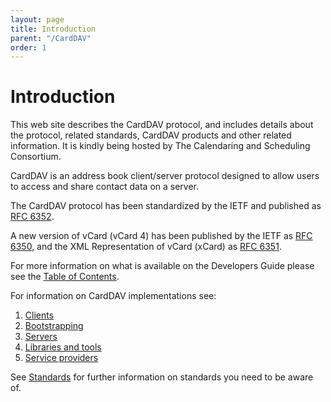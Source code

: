 ```yaml
---
layout: page
title: Introduction
parent: "/CardDAV"
order: 1
---
```


# Introduction

This web site describes the CardDAV protocol, and includes details about the protocol, related standards, CardDAV products and other related information. It is kindly being hosted by The Calendaring and Scheduling Consortium.

CardDAV is an address book client/server protocol designed to allow users to access and share contact data on a server.

The CardDAV protocol has been standardized by the IETF and published as [RFC 6352](https://tools.ietf.org/html/rfc6352).

A new version of vCard (vCard 4) has been published by the IETF as [RFC 6350](https://tools.ietf.org/html/rfc6350), and the XML Representation of vCard (xCard) as [RFC 6351](https://tools.ietf.org/html/rfc6351).

For more information on what is available on the Developers Guide please see the [Table of Contents](/Table-of-Contents/).

For information on CardDAV implementations see:

1. [Clients](/CardDAV/Client-Implementations/)
1. [Bootstrapping](/CardDAV/Bootstrapping/)
1. [Servers](/CardDAV/Server-Implementations/)
1. [Libraries and tools](/CardDAV/libraries/)
1. [Service providers](/CardDAV/services/)

See [Standards](/Appendix/Standards/) for further information on standards you need to be aware of.
